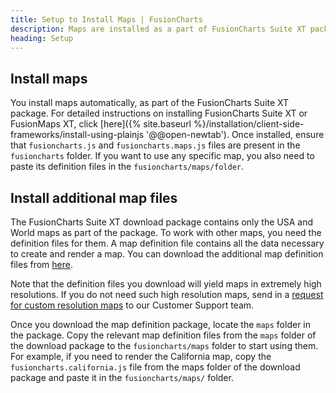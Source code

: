 ```yaml
---
title: Setup to Install Maps | FusionCharts
description: Maps are installed as a part of FusionCharts Suite XT package. Once installed, ensure that fusioncharts.js and fusioncharts.maps.js files are present in folder
heading: Setup
---
```


## Install maps

You install maps automatically, as part of the FusionCharts Suite XT package. For detailed instructions on installing FusionCharts Suite XT or FusionMaps XT, click [here]({% site.baseurl %}/installation/client-side-frameworks/install-using-plainjs '@@open-newtab'). Once installed, ensure that `fusioncharts.js` and `fusioncharts.maps.js` files are present in the `fusioncharts` folder. If you want to use any specific map, you also need to paste its definition files in the `fusioncharts/maps/folder`.

## Install additional map files

The FusionCharts Suite XT download package contains only the USA and World maps as part of the package. To work with other maps, you need the definition files for them. A map definition file contains all the data necessary to create and render a map. You can download the additional map definition files from [here](https://www.fusioncharts.com/download/maps/definition).

Note that the definition files you download will yield maps in extremely high resolutions. If you do not need such high resolution maps, send in a [request for custom resolution maps](https://www.fusioncharts.com/download/maps/definition/) to our Customer Support team.

Once you download the map definition package, locate the `maps` folder in the package. Copy the relevant map definition files from the `maps` folder of the download package to the `fusioncharts/maps` folder to start using them. For example, if you need to render the California map, copy the `fusioncharts.california.js` file from the maps folder of the download package and paste it in the `fusioncharts/maps/` folder.